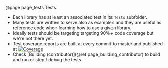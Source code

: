 @page page_tests Tests

- Each library has at least an associated test in its `Tests` subfolder.  
- Many tests are written to serve also as examples and they are useful as reference code when learning how to use a given library.  
- Ideally tests should be targeting targeting 90%+ code coverage but we're not there yet.  
- Test coverage reports are built at every commit to master and published at [![Coverage](https://pagghiu.github.io/SaneCppLibraries/coverage/coverage.svg)](https://pagghiu.github.io/SaneCppLibraries/coverage)
- Check [Building (contributor)](@ref page_building_contributor) to build and run or step / debug the tests.
